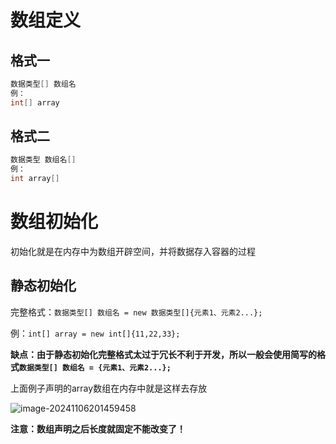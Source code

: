 # 数组定义

## 格式一

```java
数据类型[] 数组名
例：
int[] array
```

## 格式二

```java
数据类型 数组名[]
例：
int array[]
```

# 数组初始化

初始化就是在内存中为数组开辟空间，并将数据存入容器的过程

## 静态初始化

完整格式：`数据类型[] 数组名 = new 数据类型[]{元素1、元素2...};`

例：`int[] array = new int[]{11,22,33};`

**缺点：由于静态初始化完整格式太过于冗长不利于开发，所以一般会使用简写的格式`数据类型[] 数组名 = {元素1、元素2...};`**

上面例子声明的array数组在内存中就是这样去存放

![image-20241106201459458](https://pic.hibugs.net/NGBTEAM/image-20241106201459458.png)

**注意：数组声明之后长度就固定不能改变了！**

